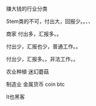 赚大钱的行业分类


Stem类的不可，付出大，回报少。。、、

商家 付出多，汇报多。。

付出少，汇报也少，普通工作。。

付出少，汇报多。。非法工作。。


农业种植  迷幻蘑菇

制造业 金属货币  coin btc

It也黑客
